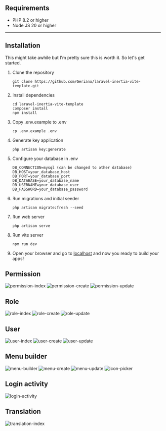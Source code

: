 ## Requirements
 - PHP 8.2 or higher
 - Node JS 20 or higher

---
## Installation

  This might take awhile but I'm pretty sure this is worth it. So let's get started.

  1. Clone the repository

     ```git clone https://github.com/Geriano/laravel-inertia-vite-template.git```

  2. Install dependencies

      ```
      cd laravel-inertia-vite-template
      composer install
      npm install
      ```
  
  3. Copy .env.example to .env

      ``` cp .env.example .env ```
  
  4. Generate key application

      ``` php artisan key:generate ```
  
  5. Configure your database in .env
      ```
      DB_CONNECTION=mysql (can be changed to other database)
      DB_HOST=your_database_host
      DB_PORT=your_database_port
      DB_DATABASE=your_database_name
      DB_USERNAME=your_database_user
      DB_PASSWORD=your_database_password
      ```
  6. Run migrations and initial seeder

      ``` php artisan migrate:fresh --seed ```
  
  7. Run web server 
  
      ``` php artisan serve ```

  8. Run vite server 
  
      ``` npm run dev ```
    
  9. Open your browser and go to [localhost](http://localhost:8000) and now you ready to build your apps!
  
## Permission
![permission-index](https://user-images.githubusercontent.com/59258929/195477625-455c16de-7fd2-40d8-954a-222b7d8d8bb1.png)
![permission-create](https://user-images.githubusercontent.com/59258929/195477640-ba4259c6-d59a-43c8-abb6-8bc4513da753.png)
![permission-update](https://user-images.githubusercontent.com/59258929/195477649-dac35e42-e7ad-49a8-b2e8-e5aeee23c322.png)

## Role
![role-index](https://user-images.githubusercontent.com/59258929/195477702-3e67dde0-3518-4ca0-a76d-fecf6f976c63.png)
![role-create](https://user-images.githubusercontent.com/59258929/195477686-fe3787b9-086a-4557-bdc1-8b94dc6f591c.png)
![role-update](https://user-images.githubusercontent.com/59258929/195477705-c15c5b22-c4ce-4a16-a89b-a0046b25f052.png)

## User
![user-index](https://user-images.githubusercontent.com/59258929/195477741-68baf73e-572a-44a6-8d61-8f8c272a4dfe.png)
![user-create](https://user-images.githubusercontent.com/59258929/195477735-9add4f2c-10d7-4651-bf98-29fa31a8fadb.png)
![user-update](https://user-images.githubusercontent.com/59258929/195477745-2ffb3f4a-ed40-4df0-89d9-3d75f50839b9.png)

## Menu builder
![menu-builder](https://user-images.githubusercontent.com/59258929/195477770-2e5f7591-2e3c-486c-b8d3-8d1fde75e115.png)
![menu-create](https://user-images.githubusercontent.com/59258929/195477773-024f8400-8f64-468f-b293-aca4c6eabf4b.png)
![menu-update](https://user-images.githubusercontent.com/59258929/195477776-e7270888-3e74-47e2-9a63-7c4d670a67d3.png)
![icon-picker](https://user-images.githubusercontent.com/59258929/195477764-48fdc7b9-ac34-4e00-b3e1-07d70a99a6c5.png)

## Login activity
![login-activity](https://user-images.githubusercontent.com/59258929/195477886-c80ca296-85c8-4425-befb-42411f85ec11.png)

## Translation
![translation-index](https://user-images.githubusercontent.com/59258929/195477960-4b329b2c-6ab0-4b87-802c-f38934535c75.png)
